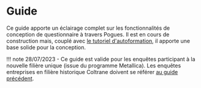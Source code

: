 # Guide

Ce guide apporte un éclairage complet sur les fonctionnalités de conception de questionnaire à travers Pogues. Il est en cours de construction mais, couplé avec [le tutoriel d'autoformation](../tutoriel/), il apporte une base solide pour la conception.

!!! note
    28/07/2023 - Ce guide est valide pour les enquêtes participant à la nouvelle filière unique (issue du programme Metallica). Les enquêtes entreprises en filière historique Coltrane doivent se référer [au guide précédent](https://inseefr.github.io/Pogues/fr/guide-utilisateur/guide-utilisateur.html).
